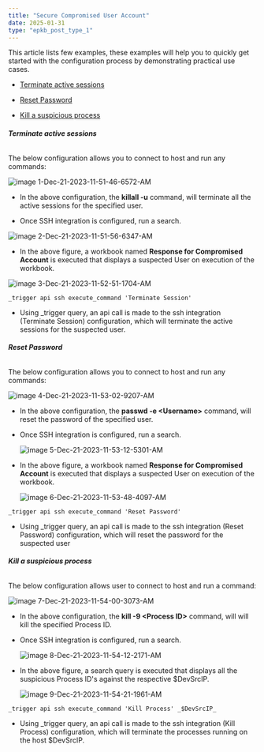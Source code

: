 ```yaml
---
title: "Secure Compromised User Account"
date: 2025-01-31
type: "epkb_post_type_1"
---
```


This article lists few examples, these examples will help you to quickly get started with the configuration process by demonstrating practical use cases.

- [Terminate active sessions](#Terminate-active-sessions)

- [Reset Password](#Reset-Password)

- [Kill a suspicious process](#Kill-a-suspicious-process)

###### **Terminate active sessions**

The below configuration allows you to connect to host and run any commands:

![image 1-Dec-21-2023-11-51-46-6572-AM](./images-SecureCompromisedUserAccount/SecureCompromisedUserAccount-1.webp)

- In the above configuration, the **killall -u** command, will terminate all the active sessions for the specified user.

- Once SSH integration is configured, run a search.  
    

![image 2-Dec-21-2023-11-51-56-6347-AM](./images-SecureCompromisedUserAccount/SecureCompromisedUserAccount-2.webp)

- In the above figure, a workbook named **Response for Compromised Account** is executed that displays a suspected User on execution of the workbook.  
    

![image 3-Dec-21-2023-11-52-51-1704-AM](./images-SecureCompromisedUserAccount/SecureCompromisedUserAccount-3.webp)

```
_trigger api ssh execute_command 'Terminate Session'
```

- Using _trigger query, an api call is made to the ssh integration (Terminate Session) configuration, which will terminate the active sessions for the suspected user.

###### **Reset Password**

The below configuration allows you to connect to host and run any commands:

![image 4-Dec-21-2023-11-53-02-9207-AM](./images-SecureCompromisedUserAccount/SecureCompromisedUserAccount-4.webp)

- In the above configuration, the **passwd -e &lt;Username&gt;** command, will reset the password of the specified user.

- Once SSH integration is configured, run a search.  
      
    ![image 5-Dec-21-2023-11-53-12-5301-AM](./images-SecureCompromisedUserAccount/SecureCompromisedUserAccount-5.webp)  
    

- In the above figure, a workbook named **Response for Compromised Account** is executed that displays a suspected User on execution of the workbook.  
      
    ![image 6-Dec-21-2023-11-53-48-4097-AM](./images-SecureCompromisedUserAccount/SecureCompromisedUserAccount-6.webp)  
    

```
_trigger api ssh execute_command 'Reset Password'
```

- Using _trigger query, an api call is made to the ssh integration (Reset Password) configuration, which will reset the password for the suspected user

###### **Kill a suspicious process**

The below configuration allows user to connect to host and run a command:

![image 7-Dec-21-2023-11-54-00-3073-AM](./images-SecureCompromisedUserAccount/SecureCompromisedUserAccount-7.webp)

- In the above configuration, the **kill -9 &lt;Process ID&gt;** command, will will kill the specified Process ID.

- Once SSH integration is configured, run a search.  
      
    ![image 8-Dec-21-2023-11-54-12-2171-AM](./images-SecureCompromisedUserAccount/SecureCompromisedUserAccount-8.webp)  
    

- In the above figure, a search query is executed that displays all the suspicious Process ID's against the respective $DevSrcIP.  
      
    ![image 9-Dec-21-2023-11-54-21-1961-AM](./images-SecureCompromisedUserAccount/SecureCompromisedUserAccount-9.webp)  
    

```
_trigger api ssh execute_command 'Kill Process' _$DevSrcIP_
```

- Using _trigger query, an api call is made to the ssh integration (Kill Process) configuration, which will terminate the processes running on the host $DevSrcIP.
